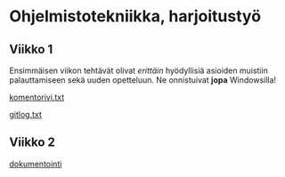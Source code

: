 # Ohjelmistotekniikka, harjoitustyö

## Viikko 1

Ensimmäisen viikon tehtävät olivat *erittäin* hyödyllisiä asioiden 
muistiin palauttamiseen sekä uuden opetteluun. Ne onnistuivat 
**jopa** Windowsilla!

[komentorivi.txt](https://github.com/alexawik/ot-harjoitustyo/blob/master/laskarit/viikko1/komentorivi.txt)

[gitlog.txt](https://github.com/alexawik/ot-harjoitustyo/blob/master/laskarit/viikko1/gitlog.txt)

## Viikko 2

[dokumentointi](https://github.com/alexawik/ot-harjoitustyo/blob/master/dokumentointi/dokumentointi.md)

